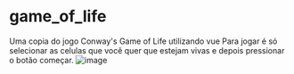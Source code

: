 # game_of_life
Uma copia do jogo Conway's Game of Life utilizando vue
Para jogar é só selecionar as celulas que você quer que estejam vivas e depois pressionar o botão começar.
![image](https://user-images.githubusercontent.com/104439599/209361431-07c9b72c-b10e-4bc3-9137-db34d93a6690.png)
